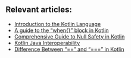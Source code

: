 ## Relevant articles:

- [Introduction to the Kotlin Language](http://www.baeldung.com/kotlin)
- [A guide to the “when{}” block in Kotlin](http://www.baeldung.com/kotlin-when)
- [Comprehensive Guide to Null Safety in Kotlin](http://www.baeldung.com/kotlin-null-safety)
- [Kotlin Java Interoperability](http://www.baeldung.com/kotlin-java-interoperability)
- [Difference Between “==” and “===” in Kotlin]()
